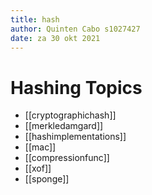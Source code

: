 ```yaml
---
title: hash
author: Quinten Cabo s1027427
date: za 30 okt 2021
---
```


# Hashing Topics 
- [[cryptographichash]]
- [[merkledamgard]]
- [[hashimplementations]]
- [[mac]]
- [[compressionfunc]]
- [[xof]]
- [[sponge]]

